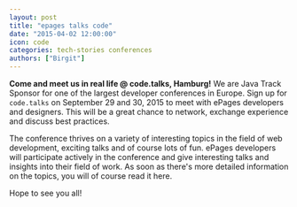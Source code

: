 ```yaml
---
layout: post
title: "epages talks code"
date: "2015-04-02 12:00:00"
icon: code
categories: tech-stories conferences
authors: ["Birgit"]
---
```


**Come and meet us in real life @ code.talks, Hamburg!** We are Java Track Sponsor for one of the largest developer conferences in Europe. Sign up for `code.talks` on September 29 and 30, 2015 to meet with ePages developers and designers. This will be a great chance to network, exchange experience and discuss best practices.

The conference thrives on a variety of interesting topics in the field of web development, exciting talks and of course lots of fun. ePages developers will participate actively in the conference and give interesting talks and insights into their field of work.
As soon as there's more detailed information on the topics, you will of course read it here.

Hope to see you all!
